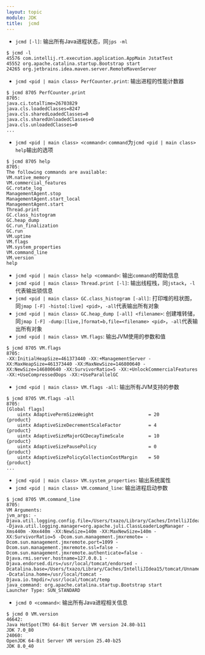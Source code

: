 ```yaml
---
layout: topic
module: JDK
title:  jcmd
---
```


* `jcmd [-l]`: 输出所有Java进程状态，同`jps -ml`

```console
$ jcmd -l
45576 com.intellij.rt.execution.application.AppMain JstatTest
45552 org.apache.catalina.startup.Bootstrap start
24265 org.jetbrains.idea.maven.server.RemoteMavenServer
```

* `jcmd <pid | main class> PerfCounter.print`: 输出进程的性能计数器

```console
$ jcmd 8705 PerfCounter.print
8705:
java.ci.totalTime=26703829
java.cls.loadedClasses=8247
java.cls.sharedLoadedClasses=0
java.cls.sharedUnloadedClasses=0
java.cls.unloadedClasses=0
...
```

* `jcmd <pid | main class> <command>`: `command`为`jcmd <pid | main class> help`输出的选项

```console
$ jcmd 8705 help
8705:
The following commands are available:
VM.native_memory
VM.commercial_features
GC.rotate_log
ManagementAgent.stop
ManagementAgent.start_local
ManagementAgent.start
Thread.print
GC.class_histogram
GC.heap_dump
GC.run_finalization
GC.run
VM.uptime
VM.flags
VM.system_properties
VM.command_line
VM.version
help
```

* `jcmd <pid | main class> help <command>`: 输出`command`的帮助信息
* `jcmd <pid | main class> Thread.print [-l]`: 输出线程栈，同`jstack`，`-l`代表输出锁信息
* `jcmd <pid | main class> GC.class_histogram [-all]`: 打印堆的柱状图，同`jmap [-F] -histo[:live] <pid>`，`-all`代表输出所有对象
* `jcmd <pid | main class> GC.heap_dump [-all] <filename>`: 创建堆转储，同`jmap [-F] -dump:[live,]format=b,file=<filename> <pid>`，`-all`代表输出所有对象
* `jcmd <pid | main class> VM.flags`: 输出JVM使用的参数和值

```console
$ jcmd 8705 VM.flags
8705:
-XX:InitialHeapSize=461373440 -XX:+ManagementServer -XX:MaxHeapSize=461373440 -XX:MaxNewSize=146800640 -XX:NewSize=146800640 -XX:SurvivorRatio=5 -XX:+UnlockCommercialFeatures -XX:+UseCompressedOops -XX:+UseParallelGC
```

* `jcmd <pid | main class> VM.flags -all`: 输出所有JVM支持的参数

```console
$ jcmd 8705 VM.flags -all
8705:
[Global flags]
    uintx AdaptivePermSizeWeight                    = 20              {product}           
    uintx AdaptiveSizeDecrementScaleFactor          = 4               {product}           
    uintx AdaptiveSizeMajorGCDecayTimeScale         = 10              {product}           
    uintx AdaptiveSizePausePolicy                   = 0               {product}           
    uintx AdaptiveSizePolicyCollectionCostMargin    = 50              {product}
...
```

* `jcmd <pid | main class> VM.system_properties`: 输出系统属性
* `jcmd <pid | main class> VM.command_line`: 输出进程启动参数

```console
$ jcmd 8705 VM.command_line
8705:
VM Arguments:
jvm_args: -Djava.util.logging.config.file=/Users/txazo/Library/Caches/IntelliJIdea15/tomcat/Unnamed_txazo_3/conf/logging.properties -Djava.util.logging.manager=org.apache.juli.ClassLoaderLogManager -Xms440m -Xmx440m -XX:NewSize=140m -XX:MaxNewSize=140m -XX:SurvivorRatio=5 -Dcom.sun.management.jmxremote= -Dcom.sun.management.jmxremote.port=1099 -Dcom.sun.management.jmxremote.ssl=false -Dcom.sun.management.jmxremote.authenticate=false -Djava.rmi.server.hostname=127.0.0.1 -Djava.endorsed.dirs=/usr/local/tomcat/endorsed -Dcatalina.base=/Users/txazo/Library/Caches/IntelliJIdea15/tomcat/Unnamed_txazo_3 -Dcatalina.home=/usr/local/tomcat -Djava.io.tmpdir=/usr/local/tomcat/temp 
java_command: org.apache.catalina.startup.Bootstrap start
Launcher Type: SUN_STANDARD
```

* `jcmd 0 <command>`: 输出所有Java进程相关信息

```console
$ jcmd 0 VM.version
46642:
Java HotSpot(TM) 64-Bit Server VM version 24.80-b11
JDK 7.0_80
24060:
OpenJDK 64-Bit Server VM version 25.40-b25
JDK 8.0_40
```
